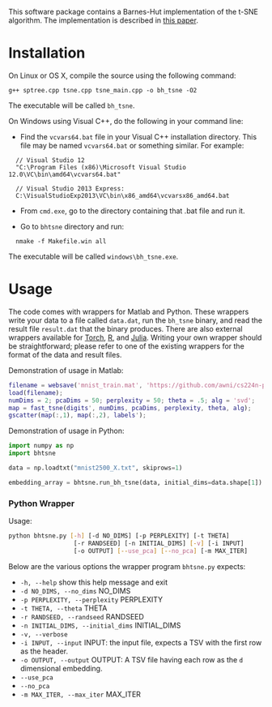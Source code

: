 
This software package contains a Barnes-Hut implementation of the t-SNE algorithm. The implementation is described in [this paper](http://lvdmaaten.github.io/publications/papers/JMLR_2014.pdf).


# Installation #

On Linux or OS X, compile the source using the following command:

```
g++ sptree.cpp tsne.cpp tsne_main.cpp -o bh_tsne -O2
```

The executable will be called `bh_tsne`.

On Windows using Visual C++, do the following in your command line:

- Find the `vcvars64.bat` file in your Visual C++ installation directory. This file may be named `vcvars64.bat` or something similar. For example:

```
  // Visual Studio 12
  "C:\Program Files (x86)\Microsoft Visual Studio 12.0\VC\bin\amd64\vcvars64.bat"

  // Visual Studio 2013 Express:
  C:\VisualStudioExp2013\VC\bin\x86_amd64\vcvarsx86_amd64.bat
```

- From `cmd.exe`, go to the directory containing that .bat file and run it.

- Go to `bhtsne` directory and run:

```
  nmake -f Makefile.win all
```

The executable will be called `windows\bh_tsne.exe`.

# Usage #

The code comes with wrappers for Matlab and Python. These wrappers write your data to a file called `data.dat`, run the `bh_tsne` binary, and read the result file `result.dat` that the binary produces. There are also external wrappers available for [Torch](https://github.com/clementfarabet/manifold), [R](https://github.com/jkrijthe/Rtsne), and [Julia](https://github.com/zhmz90/BHTsne.jl). Writing your own wrapper should be straightforward; please refer to one of the existing wrappers for the format of the data and result files.

Demonstration of usage in Matlab:

```matlab
filename = websave('mnist_train.mat', 'https://github.com/awni/cs224n-pa4/blob/master/Simple_tSNE/mnist_train.mat?raw=true');
load(filename);
numDims = 2; pcaDims = 50; perplexity = 50; theta = .5; alg = 'svd';
map = fast_tsne(digits', numDims, pcaDims, perplexity, theta, alg);
gscatter(map(:,1), map(:,2), labels');
```

Demonstration of usage in Python:

```python
import numpy as np
import bhtsne

data = np.loadtxt("mnist2500_X.txt", skiprows=1)

embedding_array = bhtsne.run_bh_tsne(data, initial_dims=data.shape[1])
```

### Python Wrapper

Usage:

```bash
python bhtsne.py [-h] [-d NO_DIMS] [-p PERPLEXITY] [-t THETA]
                  [-r RANDSEED] [-n INITIAL_DIMS] [-v] [-i INPUT]
                  [-o OUTPUT] [--use_pca] [--no_pca] [-m MAX_ITER]
```

Below are the various options the wrapper program `bhtsne.py` expects:

- `-h, --help`                      show this help message and exit
- `-d NO_DIMS, --no_dims`           NO_DIMS
- `-p PERPLEXITY, --perplexity`     PERPLEXITY
- `-t THETA, --theta`               THETA
- `-r RANDSEED, --randseed`         RANDSEED
- `-n INITIAL_DIMS, --initial_dims` INITIAL_DIMS
- `-v, --verbose`
- `-i INPUT, --input`               INPUT: the input file, expects a TSV with the first row as the header.
- `-o OUTPUT, --output`             OUTPUT: A TSV file having each row as the `d` dimensional embedding.
- `--use_pca`
- `--no_pca`
- `-m MAX_ITER, --max_iter`         MAX_ITER


